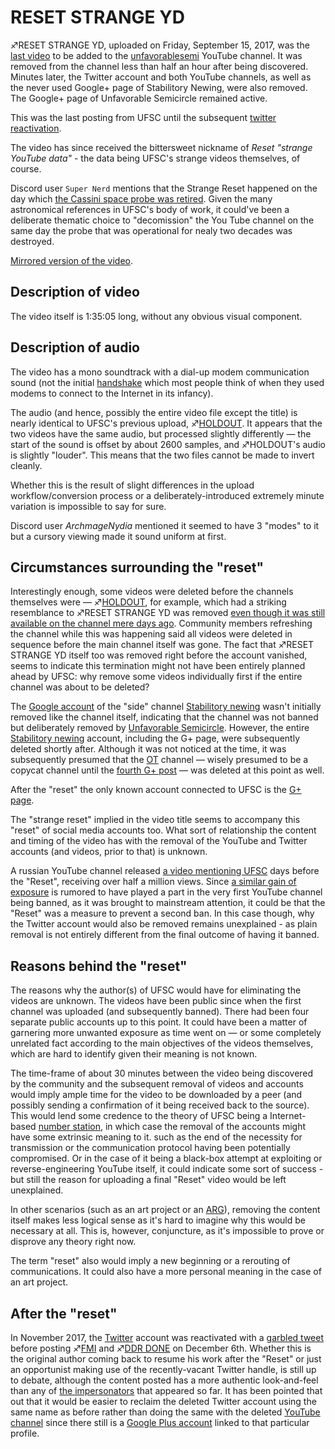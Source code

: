 # RESET STRANGE YD

♐RESET STRANGE YD, uploaded on Friday, September 15, 2017, was the [last video](https://www.youtube.com/watch?v=T-2zJNqzm24) to be added to the
[unfavorablesemi](unfavorablesemi "wikilink") YouTube channel. It was
removed from the channel less than half an hour after being discovered.
Minutes later, the Twitter account and both YouTube channels, as well as
the never used Google+ page of Stabilitory Newing, were also removed.
The Google+ page of Unfavorable Semicircle remained active.

This was the last posting from UFSC until the subsequent [twitter reactivation](November_25th_tweet "wikilink").

The video has since received the bittersweet nickname of *Reset "strange
YouTube data"* - the data being UFSC's strange videos themselves, of
course.

Discord user `Super Nerd` mentions that the Strange Reset happened on the day which [the Cassini space probe was retired](https://en.wikipedia.org/wiki/Cassini_retirement). Given the many astronomical references in UFSC's body of work, it could've been a deliberate thematic choice to "decomission" the You Tube channel on the same day the probe that was operational for nealy two decades was destroyed.

[Mirrored version of the video](https://vimeo.com/234123114).

## Description of video

The video itself is 1:35:05 long, without any obvious visual component.

## Description of audio

The video has a mono soundtrack with a dial-up modem communication sound
(not the initial [handshake](Handshake "wikilink") which most people
think of when they used modems to connect to the Internet in its
infancy).

The audio (and hence, possibly the entire video file except the title)
is nearly identical to UFSC's previous upload,
♐[HOLDOUT](HOLDOUT "wikilink"). It appears that the two videos have
the same audio, but processed slightly differently — the start of the
sound is offset by about 2600 samples, and ♐HOLDOUT's audio is slightly
"louder". This means that the two files cannot be made to invert
cleanly.

Whether this is the result of slight differences in the upload
workflow/conversion process or a deliberately-introduced extremely
minute variation is impossible to say for sure.

Discord user *ArchmageNydia* mentioned it seemed to have 3 "modes" to it
but a cursory viewing made it sound uniform at first.

## Circumstances surrounding the "reset"

Interestingly enough, some videos were deleted before the channels
themselves were — ♐[HOLDOUT](HOLDOUT "wikilink"), for example, which had
a striking resemblance to ♐RESET STRANGE YD was removed [even though it was still available on the channel mere days ago](https://www.reddit.com/r/UnfavorableSemicircle/comments/6zv6xo/analysis_of_youtube_videos_tags/).
Community members refreshing the channel while this was happening said
all videos were deleted in sequence before the main channel itself was
gone. The fact that ♐RESET STRANGE YD itself too was removed right
before the account vanished, seems to indicate this termination might
not have been entirely planned ahead by UFSC: why remove some videos
individually first if the entire channel was about to be deleted?

The [Google account](https://plus.google.com/108824780070855758042) of
the "side" channel [Stabilitory newing](Stabilitory_newing "wikilink")
wasn't initially removed like the channel itself, indicating that the
channel was not banned but deliberately removed by [Unfavorable Semicircle](Unfavorable_Semicircle "wikilink"). However, the entire
[Stabilitory newing](Stabilitory_newing "wikilink") account, including
the G+ page, were subsequently deleted shortly after. Although it was
not noticed at the time, it was subsequently presumed that the
[OT](OT "wikilink") channel — wisely presumed to be a copycat channel
until the [fourth G+ post](Google_Plus#G.2B_post_4 "wikilink") — was
deleted at this point as well.

After the "reset" the only known account connected to UFSC is the [G+ page](https://plus.google.com/100522957117354193465).

The "strange reset" implied in the video title seems to accompany this
"reset" of social media accounts too. What sort of relationship the
content and timing of the video has with the removal of the YouTube and
Twitter accounts (and videos, prior to that) is unknown.

A russian YouTube channel released [a video mentioning UFSC](https://www.youtube.com/watch?v=VJQffJgDEG8) days before the
"Reset", receiving over half a million views. Since [a similar gain of exposure](http://www.bbc.com/future/story/20160225-the-quest-to-solve-youtubes-strangest-mystery)
is rumored to have played a part in the very first YouTube channel being
banned, as it was brought to mainstream attention, it could be that the
"Reset" was a measure to prevent a second ban. In this case though, why
the Twitter account would also be removed remains unexplained - as plain
removal is not entirely different from the final outcome of having it
banned.

## Reasons behind the "reset"

The reasons why the author(s) of UFSC would have for eliminating the
videos are unknown. The videos have been public since when the first
channel was uploaded (and subsequently banned). There had been four
separate public accounts up to this point. It could have been a matter
of garnering more unwanted exposure as time went on — or some completely
unrelated fact according to the main objectives of the videos
themselves, which are hard to identify given their meaning is not known.

The time-frame of about 30 minutes between the video being discovered by
the community and the subsequent removal of videos and accounts would
imply ample time for the video to be downloaded by a peer (and possibly
sending a confirmation of it being received back to the source). This
would lend some credence to the theory of UFSC being a Internet-based
[number station](https://en.wikipedia.org/wiki/Numbers_station), in
which case the removal of the accounts might have some extrinsic meaning
to it. such as the end of the necessity for transmission or the
communication protocol having been potentially compromised. Or in the
case of it being a black-box attempt at exploiting or
reverse-engineering YouTube itself, it could indicate some sort of
success - but still the reason for uploading a final "Reset" video would
be left unexplained.

In other scenarios (such as an art project or an
[ARG](https://en.wikipedia.org/wiki/Alternate_reality_game)), removing
the content itself makes less logical sense as it's hard to imagine why
this would be necessary at all. This is, however, conjuncture, as it's
impossible to prove or disprove any theory right now.

The term "reset" also would imply a new beginning or a rerouting of
communications. It could also have a more personal meaning in the case
of an art project.

## After the "reset"

In November 2017, the [Twitter](Twitter "wikilink") account was
reactivated with a [garbled tweet](November_25th_tweet "wikilink")
before posting ♐[FMI](FMI "wikilink") and ♐[DDR
DONE](DDR_DONE "wikilink") on December 6th. Whether this is the original
author coming back to resume his work after the "Reset" or just an
opportunist making use of the recently-vacant Twitter handle, is still
up to debate, although the content posted has a more authentic
look-and-feel than any of [the impersonators](Real_and_Fake_channels "wikilink") that appeared so far.
It has been pointed that out that it would be easier to reclaim the
deleted Twitter account using the same name as before rather than doing
the same with the deleted [YouTube channel](YouTube_channel "wikilink")
since there still is a [Google Plus account](Google_Plus_account "wikilink") linked to that particular
profile.

